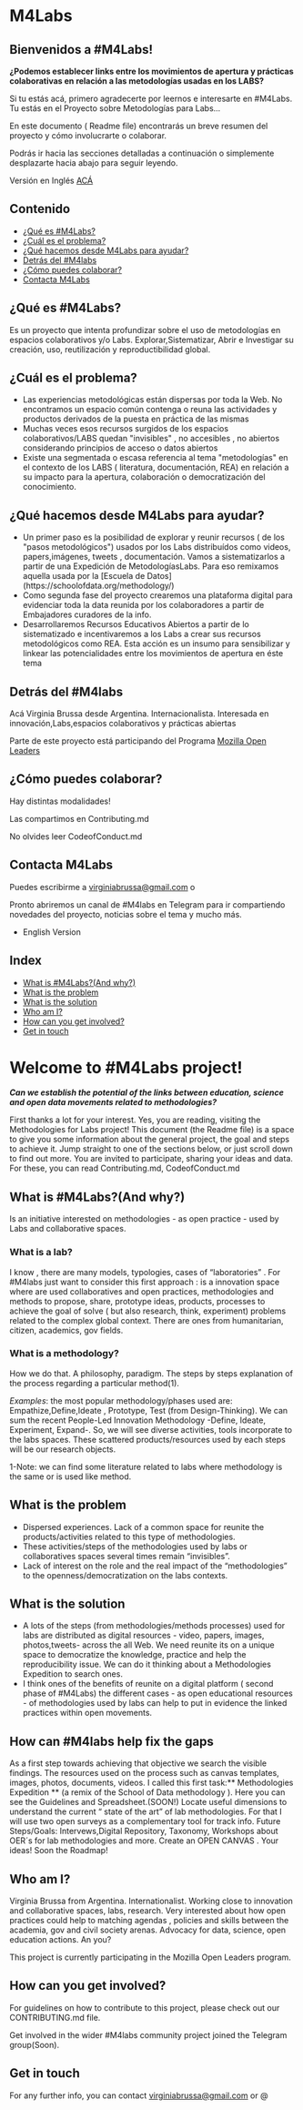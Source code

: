 # M4Labs

## Bienvenidos a #M4Labs!

**¿Podemos establecer links entre los movimientos de apertura y prácticas colaborativas en relación a las metodologías usadas en los LABS?**

Si tu estás acá, primero agradecerte por leernos e interesarte en #M4Labs. Tu estás en el Proyecto sobre Metodologías para Labs...

En este documento ( Readme file) encontrarás un breve resumen del proyecto y cómo involucrarte o colaborar.

Podrás ir hacia las secciones detalladas a continuación o simplemente desplazarte hacia abajo para seguir leyendo.

Versión en Inglés [ACÁ](Welcome-to-#M4Labs-project!)

<h2>Contenido</h2>

* [¿Qué es #M4Labs?](#qué-es-#m4labs)
* [¿Cuál es el problema?](#cuál-es-el-problema)
* [¿Qué hacemos desde M4Labs para ayudar?](#qué-hacemos-desde-m4labs-para-ayudar)
* [Detrás del #M4labs](#detrás-del-#m4labs)
* [¿Cómo puedes colaborar?](#cómo-puedes-colaborar)
* [Contacta M4Labs](#contacta-m4labs)

## ¿Qué es #M4Labs?

Es un proyecto que intenta profundizar sobre el uso de metodologías en espacios colaborativos y/o Labs. Explorar,Sistematizar, Abrir e Investigar su creación, uso, reutilización y reproductibilidad global.


## ¿Cuál es el problema?

<ul>
<li>Las experiencias metodológicas están dispersas por toda la Web. No encontramos un espacio común contenga o reuna las actividades y productos derivados de la puesta en práctica de las mismas</li>

<li>Muchas veces esos recursos surgidos de los espacios colaborativos/LABS quedan "invisibles" , no accesibles , no abiertos considerando principios de acceso o datos abiertos</li>

<li>Existe una segmentada o escasa referencia al tema "metodologías" en el contexto de los LABS ( literatura, documentación, REA) en relación a su impacto para la apertura, colaboración o democratización del conocimiento.</li>
</ul>

## ¿Qué hacemos desde M4Labs para ayudar?

<ul>
<li>Un primer paso es la posibilidad de explorar y reunir recursos ( de los "pasos metodológicos") usados por los Labs distribuídos como videos, papers,imágenes, tweets , documentación. Vamos a sistematizarlos a partir de una Expedición de MetodologíasLabs. Para eso remixamos aquella usada por la [Escuela de Datos](https://schoolofdata.org/methodology/)</li>
<li>Como segunda fase del proyecto crearemos una plataforma digital para evidenciar toda la data reunida por los colaboradores a partir de Embajadores curadores de la info.</li>
<li>Desarrollaremos Recursos Educativos Abiertos a partir de lo sistematizado e incentivaremos a los Labs a crear sus recursos metodológicos como REA. Esta acción es un insumo para sensibilizar y linkear las potencialidades entre los movimientos de apertura en éste tema</li>
</ul>

## Detrás del #M4labs

Acá Virginia Brussa desde Argentina. Internacionalista. Interesada en innovación,Labs,espacios colaborativos y prácticas abiertas

Parte de este proyecto está participando del Programa [Mozilla Open Leaders](https://medium.com/read-write-participate/meet-our-next-cohort-of-open-leaders-ebc8dadb2e53)


## ¿Cómo puedes colaborar?

Hay distintas modalidades!

Las compartimos en Contributing.md

No olvides leer CodeofConduct.md

## Contacta M4Labs

Puedes escribirme a virginiabrussa@gmail.com o

Pronto abriremos un canal de #M4labs en Telegram para ir compartiendo novedades del proyecto, noticias sobre el tema y mucho más.

* English Version
<h2>Index</h2>

* [What is #M4Labs?(And why?)](#what-is-#m4labs)
* [What is the problem](#what-is-the-problem)
* [What is the solution](#what-is-the-solution)
* [Who am I?](#who-I-am)
* [How can you get involved?](#how-can-you-get-involved)
* [Get in touch](#get-in-touch)


<h1>Welcome to #M4Labs project!</h1>

***Can we establish the potential of the links between education, science and open data movements related to methodologies?***

First thanks a lot for your interest. Yes, you are reading, visiting the Methodologies for Labs project!
This document (the Readme file) is a space to give you some information about the general project, the goal and steps to achieve it. Jump straight to one of the sections below, or just scroll down to find out more.
You are invited to participate, sharing your ideas and data.
For these, you can read Contributing.md, CodeofConduct.md

## What is #M4Labs?(And why?)

Is an initiative interested on methodologies - as open practice -  used by Labs and collaborative spaces.

### What is a lab?

I know , there are many models, typologies, cases of “laboratories” . For #M4labs just want to consider this  first approach : is a innovation space where are used collaboratives and open practices, methodologies and  methods to propose, share, prototype ideas, products, processes  to achieve the goal of solve ( but also research, think, experiment) problems related to the complex global context. There are ones from  humanitarian, citizen, academics, gov fields.

### What is a methodology?

How we do that. A philosophy, paradigm. The steps by steps explanation of the process regarding a particular method(1).

*Examples*: the most popular methodology/phases used are: Empathize,Define,Ideate , Prototype, Test (from Design-Thinking). We can sum the recent  People-Led Innovation Methodology -Define, Ideate, Experiment, Expand-. So, we will  see diverse activities, tools incorporate to the labs spaces. These scattered  products/resources used by each steps  will be our research objects.

1-Note:  we can find some literature related to labs where methodology is the same or is used like method.

## What is the problem

<ul>
<li>Dispersed experiences. Lack of a common space for reunite the products/activities related to this type of methodologies.</li>

<li>These activities/steps of the methodologies used by labs or collaboratives spaces several times  remain  “invisibles”.</li>

<li>Lack of interest on the role and the real impact of the “methodologies”  to the openness/democratization on the labs contexts.</li>

</ul>

## What is the solution

<ul>
<li>A lots of the steps (from methodologies/methods processes) used for labs are distributed as digital resources - video, papers, images, photos,tweets- across the all Web.  We need reunite its on a unique space to democratize the knowledge, practice and help the reproducibility issue. We can do it thinking about a  Methodologies Expedition to search ones. </li>
<li>I think ones of the benefits of reunite on a digital platform ( second phase of #M4Labs) the different cases - as  open educational resources - of methodologies used by labs can help to put in evidence the linked practices within open movements.</li>
  </ul>

## How can #M4labs help fix the gaps

As a first step towards achieving that objective we search the visible findings. The resources used on the process such as canvas templates, images, photos, documents, videos. I called this first task:** Methodologies Expedition ** (a remix of the School of Data methodology ). Here you can see the Guidelines and Spreadsheet.(SOON!)
Locate useful  dimensions to understand the current “ state of the art” of lab methodologies. For that I will use two open surveys as a complementary tool for track info.
Future Steps/Goals: Intervews,Digital Repository, Taxonomy,   Workshops about OER´s for lab methodologies and more. Create an OPEN CANVAS .  Your ideas!
Soon the Roadmap!

## Who am I?

Virginia Brussa from Argentina. Internationalist. Working close to innovation and collaborative spaces, labs, research. Very interested about how open practices could help to matching agendas , policies and skills between the academia, gov and civil society arenas. Advocacy for data, science, open education  actions. An you?

This project is currently participating in the Mozilla Open Leaders program.

## How can you get involved?

For guidelines on how to contribute to this project, please check out our CONTRIBUTING.md file.

Get involved in the wider #M4labs community project joined the Telegram group(Soon).

## Get in touch

For any further info, you can contact virginiabrussa@gmail.com or @
